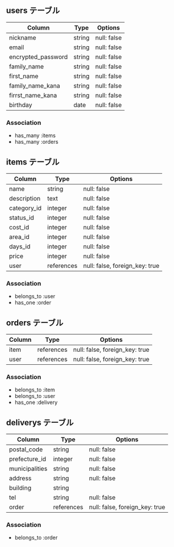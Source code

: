 ## users テーブル
|      Column         | Type    | Options     |
| ------------------- | ------- | ----------- |
| nickname            | string  | null: false |
| email               | string  | null: false |
| encrypted_password  | string  | null: false |
| family_name         | string  | null: false |
| first_name           | string  | null: false |
| family_name_kana    | string  | null: false |
| firrst_name_kana      | string  | null: false |
| birthday            | date    | null: false |

### Association

- has_many :items
- has_many :orders


## items テーブル
|      Column     | Type       | Options                        |
| --------------- | -----------| ------------------------------ |
| name            | string     | null: false                    |
| description     | text       | null: false                    |
| category_id     | integer    | null: false                    |
| status_id       | integer    | null: false                    |
| cost_id         | integer    | null: false                    |
| area_id         | integer    | null: false                    |
| days_id         | integer    | null: false                    |
| price           | integer    | null: false                    |
| user            | references | null: false, foreign_key: true |

### Association

- belongs_to :user
- has_one :order

## orders テーブル
|         Column           | Type        | Options                        |
| -------------------------| ------------| ------------------------------ |
| item                     | references  | null: false, foreign_key: true |
| user                     | references  | null: false, foreign_key: true |


### Association

- belongs_to :item
- belongs_to :user
- has_one :delivery

## deliverys テーブル
|      Column              | Type       | Options                        |
| ------------------------ | ---------- | ------------------------------ |
| postal_code              | string     | null: false                    |
| prefecture_id            | integer    | null: false                    |
| municipalities           | string     | null: false                    |
| address                  | string     | null: false                    |
| building                 | string     |                                |
| tel                      | string     | null: false                    |
| order                    | references | null: false, foreign_key: true |



### Association

- belongs_to :order







